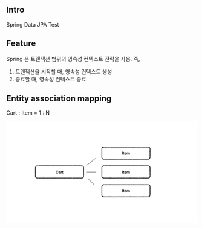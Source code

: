 ## Intro

Spring Data JPA Test

## Feature

Spring 은 트랜잭션 범위의 영속성 컨텍스트 전략을 사용. 즉,

1. 트랜잭션을 시작할 때, 영속성 컨텍스트 생성
2. 종료할 때, 영속성 컨텍스트 종료

## Entity association mapping

Cart : Item = 1 : N

![](cart-item.png)
